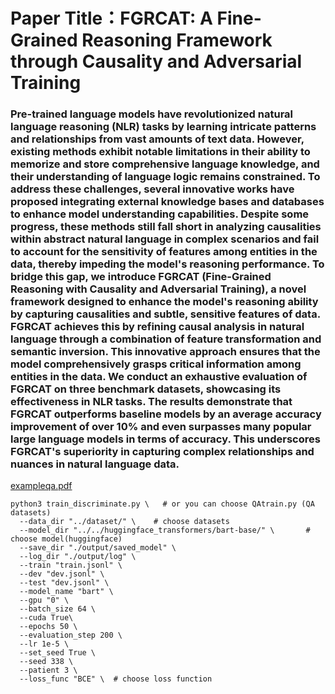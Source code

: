 # Paper Title：FGRCAT: A Fine-Grained Reasoning Framework through Causality and Adversarial Training

### Pre-trained language models have revolutionized natural language reasoning (NLR) tasks by learning intricate patterns and relationships from vast amounts of text data. However, existing methods exhibit notable limitations in their ability to memorize and store comprehensive language knowledge, and their understanding of language logic remains constrained. To address these challenges, several innovative works have proposed integrating external knowledge bases and databases to enhance model understanding capabilities. Despite some progress, these methods still fall short in analyzing causalities within abstract natural language in complex scenarios and fail to account for the sensitivity of features among entities in the data, thereby impeding the model's reasoning performance. To bridge this gap, we introduce FGRCAT (Fine-Grained Reasoning with Causality and Adversarial Training), a novel framework designed to enhance the model's reasoning ability by capturing causalities and subtle, sensitive features of data. FGRCAT achieves this by refining causal analysis in natural language through a combination of feature transformation and semantic inversion. This innovative approach ensures that the model comprehensively grasps critical information among entities in the data. We conduct an exhaustive evaluation of FGRCAT on three benchmark datasets, showcasing its effectiveness in NLR tasks. The results demonstrate that FGRCAT outperforms baseline models by an average accuracy improvement of over 10\% and even surpasses many popular large language models in terms of accuracy. This underscores FGRCAT's superiority in capturing complex relationships and nuances in natural language data.



[exampleqa.pdf](https://github.com/user-attachments/files/16599144/exampleqa.pdf)



  ```shell
  python3 train_discriminate.py \   # or you can choose QAtrain.py (QA datasets)
    --data_dir "../dataset/" \    # choose datasets
    --model_dir "../../huggingface_transformers/bart-base/" \       # choose model(huggingface)
    --save_dir "./output/saved_model" \
    --log_dir "./output/log" \
    --train "train.jsonl" \
    --dev "dev.jsonl" \
    --test "dev.jsonl" \
    --model_name "bart" \
    --gpu "0" \
    --batch_size 64 \
    --cuda True\
    --epochs 50 \
    --evaluation_step 200 \
    --lr 1e-5 \
    --set_seed True \
    --seed 338 \
    --patient 3 \
    --loss_func "BCE" \  # choose loss function
  ```

